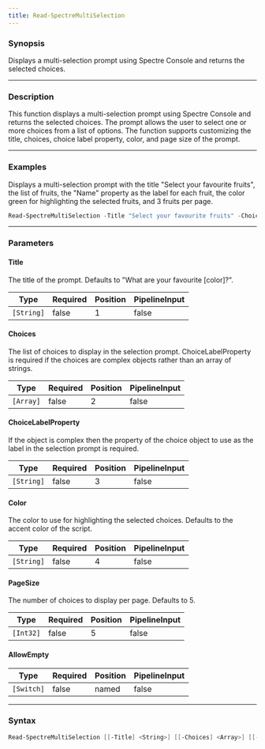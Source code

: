 ```yaml
---
title: Read-SpectreMultiSelection
---
```




### Synopsis
Displays a multi-selection prompt using Spectre Console and returns the selected choices.

---

### Description

This function displays a multi-selection prompt using Spectre Console and returns the selected choices. The prompt allows the user to select one or more choices from a list of options. The function supports customizing the title, choices, choice label property, color, and page size of the prompt.

---

### Examples
Displays a multi-selection prompt with the title "Select your favourite fruits", the list of fruits, the "Name" property as the label for each fruit, the color green for highlighting the selected fruits, and 3 fruits per page.

```powershell
Read-SpectreMultiSelection -Title "Select your favourite fruits" -Choices @("apple", "banana", "orange", "pear", "strawberry") -Color "Green" -PageSize 3
```

---

### Parameters
#### **Title**
The title of the prompt. Defaults to "What are your favourite [color]?".

|Type      |Required|Position|PipelineInput|
|----------|--------|--------|-------------|
|`[String]`|false   |1       |false        |

#### **Choices**
The list of choices to display in the selection prompt. ChoiceLabelProperty is required if the choices are complex objects rather than an array of strings.

|Type     |Required|Position|PipelineInput|
|---------|--------|--------|-------------|
|`[Array]`|false   |2       |false        |

#### **ChoiceLabelProperty**
If the object is complex then the property of the choice object to use as the label in the selection prompt is required.

|Type      |Required|Position|PipelineInput|
|----------|--------|--------|-------------|
|`[String]`|false   |3       |false        |

#### **Color**
The color to use for highlighting the selected choices. Defaults to the accent color of the script.

|Type      |Required|Position|PipelineInput|
|----------|--------|--------|-------------|
|`[String]`|false   |4       |false        |

#### **PageSize**
The number of choices to display per page. Defaults to 5.

|Type     |Required|Position|PipelineInput|
|---------|--------|--------|-------------|
|`[Int32]`|false   |5       |false        |

#### **AllowEmpty**

|Type      |Required|Position|PipelineInput|
|----------|--------|--------|-------------|
|`[Switch]`|false   |named   |false        |

---

### Syntax
```powershell
Read-SpectreMultiSelection [[-Title] <String>] [[-Choices] <Array>] [[-ChoiceLabelProperty] <String>] [[-Color] <String>] [[-PageSize] <Int32>] [-AllowEmpty] [<CommonParameters>]
```

